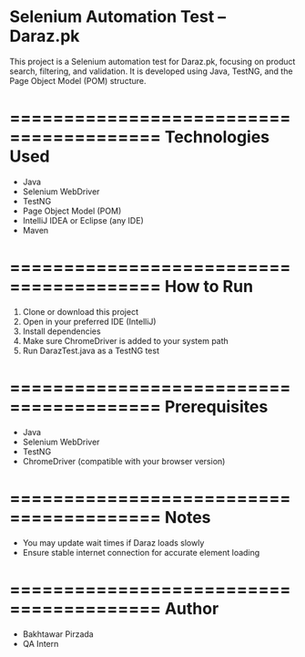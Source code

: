 # Selenium Automation Test – Daraz.pk

This project is a Selenium automation test for Daraz.pk, focusing on product search, filtering, and validation. It is developed using Java, TestNG, and the Page Object Model (POM) structure.

========================================
Technologies Used
========================================

- Java
- Selenium WebDriver
- TestNG
- Page Object Model (POM)
- IntelliJ IDEA or Eclipse (any IDE)
- Maven


========================================
How to Run
========================================

1. Clone or download this project
2. Open in your preferred IDE (IntelliJ)
3. Install dependencies
4. Make sure ChromeDriver is added to your system path
5. Run DarazTest.java as a TestNG test

========================================
Prerequisites
========================================

- Java 
- Selenium WebDriver
- TestNG
- ChromeDriver (compatible with your browser version)

========================================
Notes
========================================

- You may update wait times if Daraz loads slowly
- Ensure stable internet connection for accurate element loading

========================================
Author
========================================

- Bakhtawar Pirzada
- QA Intern

